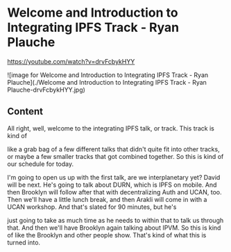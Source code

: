 
# Welcome and Introduction to Integrating IPFS Track - Ryan Plauche

<https://youtube.com/watch?v=drvFcbykHYY>

![image for Welcome and Introduction to Integrating IPFS Track - Ryan Plauche](./Welcome and Introduction to Integrating IPFS Track - Ryan Plauche-drvFcbykHYY.jpg)

## Content

All right, well, welcome to the integrating IPFS talk, or track. This track is kind of

like a grab bag of a few different talks that didn't quite fit into other tracks, or maybe
a few smaller tracks that got combined together. So this is kind of our schedule for today.

I'm going to open us up with the first talk, are we interplanetary yet? David will be next.
He's going to talk about DURN, which is IPFS on mobile. And then Brooklyn will follow after
that with decentralizing Auth and UCAN, too. Then we'll have a little lunch break, and
then Arakli will come in with a UCAN workshop. And that's slated for 90 minutes, but he's

just going to take as much time as he needs to within that to talk us through that. And
then we'll have Brooklyn again talking about IPVM. So this is kind of like the Brooklyn
and other people show. That's kind of what this is turned into. 